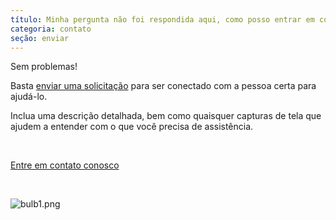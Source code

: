 ```yaml
---
título: Minha pergunta não foi respondida aqui, como posso entrar em contato com o suporte?
categoria: contato
seção: enviar
---
```

Sem problemas! 

Basta [enviar uma solicitação](https://help.Studycat.com/hc/en-gb/requests/new) para ser conectado com a pessoa certa para ajudá-lo.

Inclua uma descrição detalhada, bem como quaisquer capturas de tela que ajudem a entender com o que você precisa de assistência.

 

[Entre em contato conosco](https://help.Studycat.com/hc/en-gb/requests/new)

 
 

![bulb1.png](https://help.Studycat.com/hc/article_attachments/31662880176025)